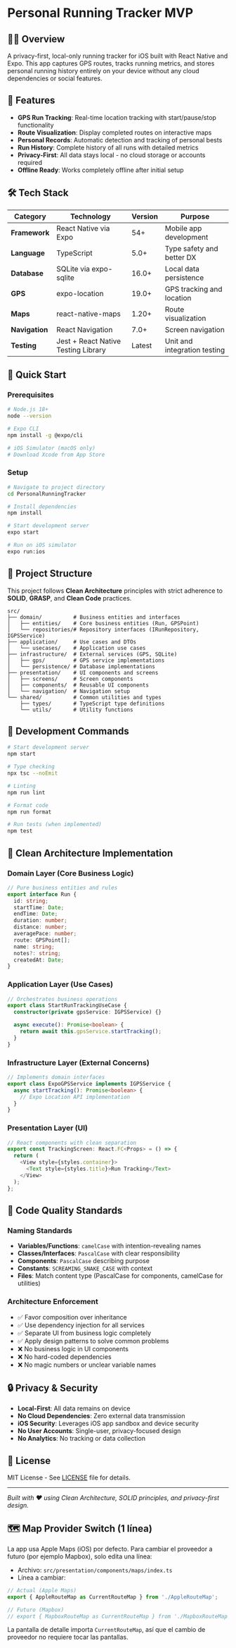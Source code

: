 # Personal Running Tracker MVP

## 🏃‍♂️ Overview

A privacy-first, local-only running tracker for iOS built with React Native and Expo. This app captures GPS routes, tracks running metrics, and stores personal running history entirely on your device without any cloud dependencies or social features.

## 📱 Features

- **GPS Run Tracking**: Real-time location tracking with start/pause/stop functionality
- **Route Visualization**: Display completed routes on interactive maps
- **Personal Records**: Automatic detection and tracking of personal bests
- **Run History**: Complete history of all runs with detailed metrics
- **Privacy-First**: All data stays local - no cloud storage or accounts required
- **Offline Ready**: Works completely offline after initial setup

## 🛠️ Tech Stack

| Category | Technology | Version | Purpose |
|----------|------------|---------|---------|
| **Framework** | React Native via Expo | 54+ | Mobile app development |
| **Language** | TypeScript | 5.0+ | Type safety and better DX |
| **Database** | SQLite via expo-sqlite | 16.0+ | Local data persistence |
| **GPS** | expo-location | 19.0+ | GPS tracking and location |
| **Maps** | react-native-maps | 1.20+ | Route visualization |
| **Navigation** | React Navigation | 7.0+ | Screen navigation |
| **Testing** | Jest + React Native Testing Library | Latest | Unit and integration testing |

## 🚀 Quick Start

### Prerequisites

```bash
# Node.js 18+
node --version

# Expo CLI
npm install -g @expo/cli

# iOS Simulator (macOS only)
# Download Xcode from App Store
```

### Setup

```bash
# Navigate to project directory
cd PersonalRunningTracker

# Install dependencies
npm install

# Start development server
expo start

# Run on iOS simulator
expo run:ios
```

## 📁 Project Structure

This project follows **Clean Architecture** principles with strict adherence to **SOLID**, **GRASP**, and **Clean Code** practices.

```
src/
├── domain/          # Business entities and interfaces
│   ├── entities/    # Core business entities (Run, GPSPoint)
│   └── repositories/# Repository interfaces (IRunRepository, IGPSService)
├── application/     # Use cases and DTOs
│   └── usecases/    # Application use cases
├── infrastructure/  # External services (GPS, SQLite)
│   ├── gps/         # GPS service implementations
│   └── persistence/ # Database implementations
├── presentation/    # UI components and screens
│   ├── screens/     # Screen components
│   ├── components/  # Reusable UI components
│   └── navigation/  # Navigation setup
└── shared/          # Common utilities and types
    ├── types/       # TypeScript type definitions
    └── utils/       # Utility functions
```

## 🧪 Development Commands

```bash
# Start development server
npm start

# Type checking
npx tsc --noEmit

# Linting
npm run lint

# Format code
npm run format

# Run tests (when implemented)
npm test
```

## 🎯 Clean Architecture Implementation

### Domain Layer (Core Business Logic)
```typescript
// Pure business entities and rules
export interface Run {
  id: string;
  startTime: Date;
  endTime: Date;
  duration: number;
  distance: number;
  averagePace: number;
  route: GPSPoint[];
  name: string;
  notes?: string;
  createdAt: Date;
}
```

### Application Layer (Use Cases)
```typescript
// Orchestrates business operations
export class StartRunTrackingUseCase {
  constructor(private gpsService: IGPSService) {}

  async execute(): Promise<boolean> {
    return await this.gpsService.startTracking();
  }
}
```

### Infrastructure Layer (External Concerns)
```typescript
// Implements domain interfaces
export class ExpoGPSService implements IGPSService {
  async startTracking(): Promise<boolean> {
    // Expo Location API implementation
  }
}
```

### Presentation Layer (UI)
```typescript
// React components with clean separation
export const TrackingScreen: React.FC<Props> = () => {
  return (
    <View style={styles.container}>
      <Text style={styles.title}>Run Tracking</Text>
    </View>
  );
};
```

## 📏 Code Quality Standards

### Naming Standards
- **Variables/Functions**: `camelCase` with intention-revealing names
- **Classes/Interfaces**: `PascalCase` with clear responsibility
- **Components**: `PascalCase` describing purpose
- **Constants**: `SCREAMING_SNAKE_CASE` with context
- **Files**: Match content type (PascalCase for components, camelCase for utilities)

### Architecture Enforcement
- ✅ Favor composition over inheritance
- ✅ Use dependency injection for all services
- ✅ Separate UI from business logic completely
- ✅ Apply design patterns to solve common problems
- ❌ No business logic in UI components
- ❌ No hard-coded dependencies
- ❌ No magic numbers or unclear variable names

## 🔒 Privacy & Security

- **Local-First**: All data remains on device
- **No Cloud Dependencies**: Zero external data transmission
- **iOS Security**: Leverages iOS app sandbox and device security
- **No User Accounts**: Single-user, privacy-focused design
- **No Analytics**: No tracking or data collection

## 📄 License

MIT License - See [LICENSE](./LICENSE) file for details.

---

*Built with ❤️ using Clean Architecture, SOLID principles, and privacy-first design.*

## 🗺️ Map Provider Switch (1 línea)

La app usa Apple Maps (iOS) por defecto. Para cambiar el proveedor a futuro (por ejemplo Mapbox), solo edita una línea:

- Archivo: `src/presentation/components/maps/index.ts`
- Línea a cambiar:

```ts
// Actual (Apple Maps)
export { AppleRouteMap as CurrentRouteMap } from './AppleRouteMap';

// Futuro (Mapbox)
// export { MapboxRouteMap as CurrentRouteMap } from './MapboxRouteMap';
```

La pantalla de detalle importa `CurrentRouteMap`, así que el cambio de proveedor no requiere tocar las pantallas.
